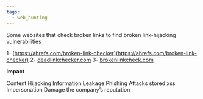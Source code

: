 ```yaml
---
tags:
  - web_hunting
---
```

Some websites that check broken links to find broken link-hijacking vulnerabilities

1- [https://ahrefs.com/broken-link-checker](https://ahrefs.com/broken-link-checker)
2- [deadlinkchecker.com](http://deadlinkchecker.com/) 
3- [brokenlinkcheck.com](http://brokenlinkcheck.com/)

**Impact**

Content Hijacking Information Leakage Phishing Attacks stored xss Impersonation Damage the company’s reputation
